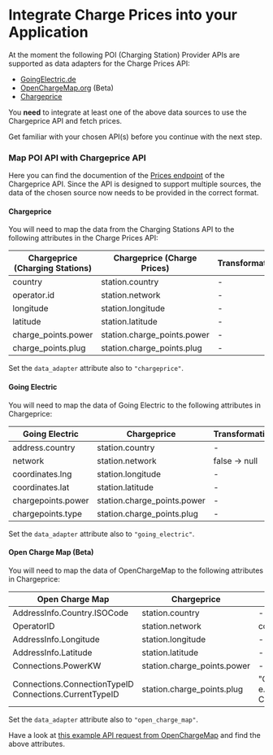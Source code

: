 # Integrate Charge Prices into your Application

At the moment the following POI (Charging Station) Provider APIs are supported
as data adapters for the Charge Prices API:

* [GoingElectric.de](https://www.goingelectric.de/stromtankstellen/api/)
* [OpenChargeMap.org](https://openchargemap.org/site/develop#api) (Beta)
* [Chargeprice](/api/v1/charging_stations/index.md)

You **need** to integrate at least one of the above data sources to use the
Chargeprice API and fetch prices.

Get familiar with your chosen API(s) before you continue with the next step.

### Map POI API with Chargeprice API

Here you can find the documention of the [Prices endpoint](../api/v1/charge_prices/index.md) of the Chargeprice API.
Since the API is designed to support multiple sources, the data of the chosen
source now needs to be provided in the correct format.

#### Chargeprice

You will need to map the data from the Charging Stations API to the following
attributes in the Charge Prices API:

| **Chargeprice (Charging Stations)** | **Chargeprice (Charge Prices)** | **Transformation** |
| ----------------------------------- | ------------------------------- | ------------------ |
| country                             | station.country                 | -                  |
| operator.id                         | station.network                 | -                  |
| longitude                           | station.longitude               | -                  |
| latitude                            | station.latitude                | -                  |
| charge_points.power                 | station.charge_points.power     | -                  |
| charge_points.plug                  | station.charge_points.plug      | -                  |

Set the `data_adapter` attribute also to `"chargeprice"`.

#### Going Electric

You will need to map the data of Going Electric to the following attributes in
Chargeprice:

| **Going Electric** | **Chargeprice**             | **Transformation** |
| ------------------ | --------------------------- | ------------------ |
| address.country    | station.country             | -                  |
| network            | station.network             | false -> null      |
| coordinates.lng    | station.longitude           | -                  |
| coordinates.lat    | station.latitude            | -                  |
| chargepoints.power | station.charge_points.power | -                  |
| chargepoints.type  | station.charge_points.plug  | -                  |

Set the `data_adapter` attribute also to `"going_electric"`.

#### Open Charge Map (Beta)

You will need to map the data of OpenChargeMap to the following attributes in
Chargeprice:

| **Open Charge Map**                                         | **Chargeprice**             | **Transformation**                                                                          |
| ----------------------------------------------------------- | --------------------------- | ------------------------------------------------------------------------------------------- |
| AddressInfo.Country.ISOCode                                 | station.country             | -                                                                                           |
| OperatorID                                                  | station.network             | convert to string: 23 => `"23"`                                                             |
| AddressInfo.Longitude                                       | station.longitude           | -                                                                                           |
| AddressInfo.Latitude                                        | station.latitude            | -                                                                                           |
| Connections.PowerKW                                         | station.charge_points.power | -                                                                                           |
| Connections.ConnectionTypeID <br> Connections.CurrentTypeID | station.charge_points.plug  | "ConnectionTypeID,CurrentTypeID", e.g. ConnectionTypeID: 27, CurrentTypeID: 30 => `"27,30"` |

Set the `data_adapter` attribute also to `"open_charge_map"`.

Have a look at [this example API request from
OpenChargeMap](https://api.openchargemap.io/v3/poi/?output=json&countrycode=US&maxresults=10)
and find the above attributes.